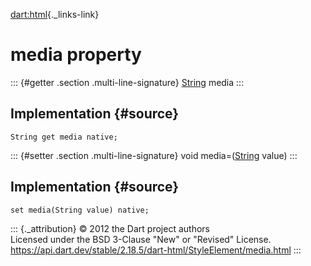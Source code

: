 [dart:html](../../dart-html/dart-html-library){._links-link}

media property
==============

::: {#getter .section .multi-line-signature}
[String](../../dart-core/string-class) media
:::

Implementation {#source}
--------------

``` {.language-dart data-language="dart"}
String get media native;
```

::: {#setter .section .multi-line-signature}
void media=([String](../../dart-core/string-class) value)
:::

Implementation {#source}
--------------

``` {.language-dart data-language="dart"}
set media(String value) native;
```

::: {._attribution}
© 2012 the Dart project authors\
Licensed under the BSD 3-Clause \"New\" or \"Revised\" License.\
<https://api.dart.dev/stable/2.18.5/dart-html/StyleElement/media.html>
:::
